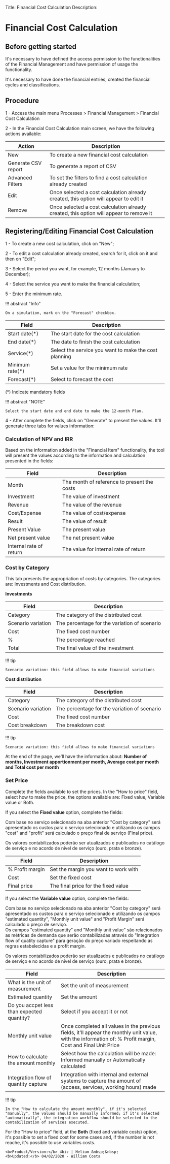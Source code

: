 Title: Financial Cost Calculation
Description:

# Financial Cost Calculation

## Before getting started

It's necessary to have defined the access permission to the functionalities of the Financial Management and have permission of usage the functionality.

It's necessary to have done the financial entries, created the financial cycles and classifications.

## Procedure

1 - Access the main menu Processes > Financial Management > Financial Cost Calculation

2 - In the Financial Cost Calculation main screen, we have the following actions available:

|Action|Description|
|------|-----------|
|New| To create a new financial cost calculation|
|Generate CSV report| To generate a report of CSV|
|Advanced Filters| To set the filters to find a cost calculation already created|
|Edit| Once selected a cost calculation already created, this option will appear to edit it|
|Remove| Once selected a cost calculation already created, this option will appear to remove it|

## Registering/Editing Financial Cost Calculation

1 - To create a new cost calculation, click on "New";

2 - To edit a cost calculation already created, search for it, click on it and then on "Edit";

3 - Select the period you want, for example, 12 months (January to December);

4 - Select the service you want to make the financial calculation;

5 - Enter the minimum rate.

!!! abstract "Info"

    On a simulation, mark on the "Forecast" checkbox.

|Field|Description|
|-----|-----------|
|Start date(\*)| The start date for the cost calculation|
|End date(\*)|The date to finish the cost calculation|
|Service(\*)|Select the service you want to make the cost planning|
|Minimum rate(\*)|Set a value for the minimum rate|
|Forecast(\*)|Select to forecast the cost|

(\*) Indicate mandatory fields

!!! abstract "NOTE"

    Select the start date and end date to make the 12-month Plan.
    
4 - After complete the fields, click on "Generate" to present the values. It'll generate three tabs for values information:

### Calculation of NPV and IRR

Based on the information added in the "Financial Item" functionality, the tool will present the values according to the information and calculation presented in the fields:

|Field|Description|
|-----|-----------|
|Month|The month of reference to present the costs|
|Investment|The value of investment|
|Revenue|The value of the revenue|
|Cost/Expense|The value of cost/expense|
|Result|The value of result|
|Present Value|The present value|
|Net present value| The net present value|
|Internal rate of return|The value for internal rate of return|

### Cost by Category

This tab presents the appropriation of costs by categories. The categories are: Investments and Cost distribution.

**Investments**

|Field|Description|
|-----|-----------|
|Category|The category of the distributed cost|
|Scenario variation|The percentage for the variation of scenario|
|Cost|The fixed cost number|
|%|The percentage reached|
|Total|The final value of the investment|

!!! tip

    Scenario variation: this field allows to make financial variations

**Cost distribution**

|Field|Description|
|-----|-----------|
|Category|The category of the distributed cost|
|Scenario variation|The percentage for the variation of scenario|
|Cost|The fixed cost number|
|Cost breakdown|The breakdown cost|

!!! tip

    Scenario variation: this field allows to make financial variations

At the end of the page, we'll have the information about: **Number of months, Investment apportionment per month, Average cost per month and Total cost per month**

### Set Price

Complete the fields available to set the prices. In the "How to price" field, select how to make the price, the options available are: Fixed value, Variable value or Both.

If you select the **Fixed value** option, complete the fields:

Com base no serviço selecionado na aba anterior "Cost by category" será apresentado os custos para o serviço selecionado e utilizando os campos "cost" and "profit" será calculado o preço final de serviço (Final price).    

Os valores contabilizados poderão ser atualizados e publicados no catálogo de serviço e no acordo de nível de serviço (ouro, prata e bronze).

|Field|Description|
|-----|-----------|
|% Profit margin|Set the margin you want to work with|
|Cost|Set the fixed cost|
|Final price|The final price for the fixed value|

If you select the **Variable value** option, complete the fields:

Com base no serviço selecionado na aba anterior "Cost by category" será apresentado os custos para o serviço selecionado e utilizando os campos "estimated quantity", "Monthly unit value" and "Profit Margin" será calculado o preço de serviço.  
Os campos "estimated quantity" and "Monthly unit value" são relacionados as métricas de demanda que serão contabilizadas através do "Integration flow of quatity capture" para geração do preço variado respeitando as regras estabelecidas e a profit margin.  

Os valores contabilizados poderão ser atualizados e publicados no catálogo de serviço e no acordo de nível de serviço (ouro, prata e bronze).

|Field|Description|
|-----|-----------|
|What is the unit of measurement|Set the unit of measurement|
|Estimated quantity|Set the amount|
|Do you accpet less than expected quantity?|Select if you accept it or not|
|Monthly unit value|Once completed all values in the previous fields, it'll appear the monthly unit value, with the information of: % Profit margin, Cost and Final Unit Price|
|How to calculate the amount monthly|Select how the calculation will be made: Informed manually or Automatically calculated|
|Integration flow of quantity capture|Integration with internal and external systems to capture the amount of (access, services, working hours) made|

!!! tip

    In the "How to calculate the amount monthly", if it's selected "manually", the values should be manually informed; if it's selected "automatically", the integration workflow should be selected to the contabilization of services executed.

For the "How to price" field, at the **Both** (fixed and variable costs) option, it's possible to set a fixed cost for some cases and, if the number is not reache, it's possible to use variables costs.

    <b>Product/Version:</b> 4biz | Helium &nbsp;&nbsp;
    <b>Updated:</b> 04/02/2020 - William Costa
